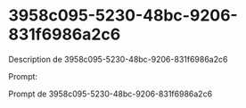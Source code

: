 # 3958c095-5230-48bc-9206-831f6986a2c6

Description de 3958c095-5230-48bc-9206-831f6986a2c6

Prompt:

Prompt de 3958c095-5230-48bc-9206-831f6986a2c6